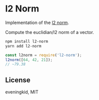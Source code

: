 # l2 Norm
Implementation of the [l2 norm](https://en.wikipedia.org/wiki/Norm_(mathematics)#Euclidean_norm).  

Compute the euclidian/l2 norm of a vector.  

```bash
npm install l2-norm
yarn add l2-norm
```

```js
const l2norm = require('l2-norm');
l2norm([64, 42, 21]);
// ~79.38
```

## License
eveningkid, MIT
